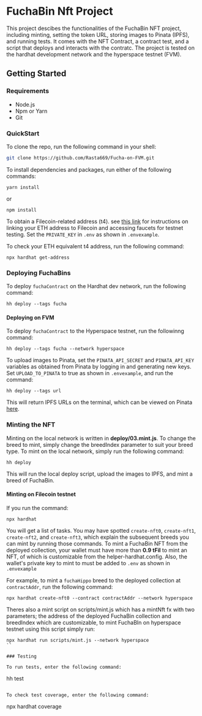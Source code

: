 # FuchaBin Nft Project
This project descibes the functionalities of the FuchaBin NFT project, including minting, setting the token URL, storing images to Pinata (IPFS), and running tests. It comes with the NFT Contract, a contract test, and a script that deploys and interacts with the contratc. The project is tested on the hardhat development network and the hyperspace testnet (FVM).

## Getting Started
### Requirements
* Node.js
* Npm or Yarn
* Git

### QuickStart
To clone the repo, run the following command in your shell:

```bash
git clone https://github.com/Rasta669/Fucha-on-FVM.git
```

To install dependencies and packages, run either of the following commands:

```
yarn install
```

or

```
npm install
```

To obtain a Filecoin-related address (t4). see [this link](https://github.com/filecoin-project/testnet-hyperspace) for instructions on linking your ETH address to Filecoin and accessing faucets for testnet testing. Set the `PRIVATE_KEY` in `.env` as shown in `.envexample`.

To check your ETH equivalent t4 address, run the following command:

```
npx hardhat get-address
```

### Deploying FuchaBins

To deploy `fuchaContract` on the Hardhat dev network, run the following command:

```
hh deploy --tags fucha
```

#### Deploying on FVM
To deploy `fuchaContract` to the Hyperspace testnet, run the followinng command:

```
hh deploy --tags fucha --network hyperspace
```
To upload images to Pinata, set the `PINATA_API_SECRET` and `PINATA_API_KEY` variables as obtained from Pinata by logging in and generating new keys. Set `UPLOAD_TO_PINATA` to true as shown in `.envexample`, and run the command:

```
hh deploy --tags url
```
This will return IPFS URLs on the terminal, which can be viewed on Pinata [here](https://app.pinata.cloud/pinmanager#).

### Minting the NFT

Minting on the local network is written in **deploy/03.mint.js**. To change the breed to mint, simply change the breedIndex parameter to suit your breed type. 
To mint on the local network, simply run the following command:

```
hh deploy
```

This will run the local deploy script, upload the images to IPFS, and mint a breed of FuchaBin.

#### Minting on Filecoin testnet

If you run the command:

```
npx hardhat
``` 

You will get a list of tasks. You may have spotted `create-nft0`, `create-nft1`, `create-nft2`, and `create-nft3`, which explain the subsequent breeds you can mint by running those commands. To mint a FuchaBin NFT from the deployed collection, your wallet must have more than **0.9 tFil** to mint an NFT, of which is customizable from the helper-hardhat.config. Also, the wallet's private key to mint to must be added to `.env` as shown in `.envexample` 

For example, to mint a `fuchaHippo` breed to the deployed collection at `contractAddr`, run the following command:

```
npx hardhat create-nft0 --contract contractAddr --network hyperspace
```

Theres also a mint script on scripts/mint.js which has a mintNft fx with two parameters; the address of the deployed FuchaBin collection and breedIndex which are customizable, to mint FuchaBIn on hyperspace testnet using this script simply run:

```
npx hardhat run scripts/mint.js --network hyperspace
``

### Testing

To run tests, enter the following command:

```
hh test
```

To check test coverage, enter the following command:

```
npx hardhat coverage
```
